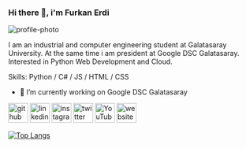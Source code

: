 ### Hi there 👋, i'm Furkan Erdi
![profile-photo](https://user-images.githubusercontent.com/54884571/143771023-e5e94fdc-f6b4-4d9d-b36b-df263e13e179.png)

I am an industrial and computer engineering student at Galatasaray University. At the same time i am president at Google DSC Galatasaray. Interested in Python Web Development and Cloud.

Skills: Python / C# / JS / HTML / CSS

- 🔭 I’m currently working on Google DSC Galatasaray 


[<img src='https://cdn.jsdelivr.net/npm/simple-icons@3.0.1/icons/github.svg' alt='github' height='40'>](https://github.com/helizac)  [<img src='https://cdn.jsdelivr.net/npm/simple-icons@3.0.1/icons/linkedin.svg' alt='linkedin' height='40'>](https://www.linkedin.com/in/furkanerdi/)  [<img src='https://cdn.jsdelivr.net/npm/simple-icons@3.0.1/icons/instagram.svg' alt='instagram' height='40'>](https://www.instagram.com/erdthebard/)  [<img src='https://cdn.jsdelivr.net/npm/simple-icons@3.0.1/icons/twitter.svg' alt='twitter' height='40'>](https://twitter.com/erdthebard)  [<img src='https://cdn.jsdelivr.net/npm/simple-icons@3.0.1/icons/youtube.svg' alt='YouTube' height='40'>](https://www.youtube.com/channel/gdscgalatasaray)  [<img src='https://cdn.jsdelivr.net/npm/simple-icons@3.0.1/icons/icloud.svg' alt='website' height='40'>](gdscgalatasaray.com)  

[![Top Langs](https://github-readme-stats.vercel.app/api/top-langs/?username=helizac)](https://github.com/anuraghazra/github-readme-stats)
